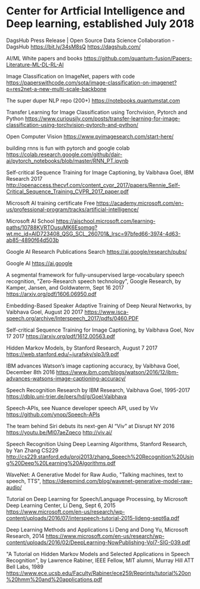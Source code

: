 # Center for Artficial Intelligence and Deep learning, established July 2018

DagsHub Press Release | Open Source Data Science Collaboration - DagsHub
https://bit.ly/34sM8sQ
https://dagshub.com/

AI/ML White papers and books 
https://github.com/quantum-fusion/Papers-Literature-ML-DL-RL-AI

Image Classification on ImageNet, papers with code 
https://paperswithcode.com/sota/image-classification-on-imagenet?p=res2net-a-new-multi-scale-backbone

The super duper NLP repo (200+)
https://notebooks.quantumstat.com

Transfer Learning for Image Classification using Torchvision, Pytorch and Python
https://www.curiousily.com/posts/transfer-learning-for-image-classification-using-torchvision-pytorch-and-python/

Open Computer Vision
https://www.pyimagesearch.com/start-here/

building rnns is fun with pytorch and google colab 
https://colab.research.google.com/github/dair-ai/pytorch_notebooks/blob/master/RNN_PT.ipynb

Self-critical Sequence Training for Image Captioning, by Vaibhava Goel, IBM Research 2017
http://openaccess.thecvf.com/content_cvpr_2017/papers/Rennie_Self-Critical_Sequence_Training_CVPR_2017_paper.pdf

Microsoft AI training certificate Free
https://academy.microsoft.com/en-us/professional-program/tracks/artificial-intelligence/

Microsoft AI School
https://aischool.microsoft.com/learning-paths/10788KVRTOusuMK6Esomqg?wt.mc_id=AID723408_QSG_SCL_260701&_lrsc=97bfed66-3974-4d63-ab85-4890f64d503b

Google AI Research Publications Search
https://ai.google/research/pubs/

Google AI
https://ai.google

A segmental framework for fully-unsupervised large-vocabulary speech recognition, "Zero-Research speech technology", Google Research, by Kamper, Jansen, and Goldwaterm, Sept 16 2017
https://arxiv.org/pdf/1606.06950.pdf

Embedding-Based Speaker Adaptive Training of Deep Neural Networks, by Vaibhava Goel, August 20 2017
https://www.isca-speech.org/archive/Interspeech_2017/pdfs/0460.PDF

Self-critical Sequence Training for Image Captioning, by Vaibhava Goel, Nov 17 2017
https://arxiv.org/pdf/1612.00563.pdf

Hidden Markov Models, by Stanford Research, August 7 2017
https://web.stanford.edu/~jurafsky/slp3/9.pdf

IBM advances Watson’s image captioning accuracy, by Vaibhava Goel, December 8th 2016
https://www.ibm.com/blogs/watson/2016/12/ibm-advances-watsons-image-captioning-accuracy/

Speech Recognition Research by IBM Research, Vaibhava Goel, 1995-2017
https://dblp.uni-trier.de/pers/hd/g/Goel:Vaibhava

Speech-APIs, see Nuance developer speech API, used by Viv
https://github.com/ynop/Speech-APIs

The team behind Siri debuts its next-gen AI “Viv” at Disrupt NY 2016
https://youtu.be/MI07aeZqeco
http://viv.ai/

Speech Recognition Using Deep Learning Algorithms, Stanford Research, by Yan Zhang CS229
http://cs229.stanford.edu/proj2013/zhang_Speech%20Recognition%20Using%20Deep%20Learning%20Algorithms.pdf

WaveNet: A Generative Model for Raw Audio, "Talking machines, text to speech, TTS", 
https://deepmind.com/blog/wavenet-generative-model-raw-audio/

Tutorial on Deep Learning for Speech/Language Processing, by Microsoft Deep Learning Center, Li Deng, Sept 6, 2015
https://www.microsoft.com/en-us/research/wp-content/uploads/2016/07/interspeech-tutorial-2015-lideng-sept6a.pdf

Deep Learning Methods and Applications Li Deng and Dong Yu, Microsoft Research, 2014
https://www.microsoft.com/en-us/research/wp-content/uploads/2016/02/DeepLearning-NowPublishing-Vol7-SIG-039.pdf

"A Tutorial on Hidden Markov Models and Selected Applications in Speech Recognition", by Lawrence Rabiner, IEEE Fellow, MIT alumni, Murray Hill ATT Bell Labs, 1989
https://www.ece.ucsb.edu/Faculty/Rabiner/ece259/Reprints/tutorial%20on%20hmm%20and%20applications.pdf
